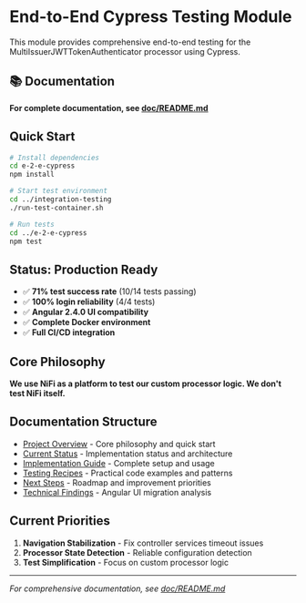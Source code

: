 # End-to-End Cypress Testing Module

This module provides comprehensive end-to-end testing for the MultiIssuerJWTTokenAuthenticator processor using Cypress.

## 📚 Documentation

**For complete documentation, see [doc/README.md](./doc/README.md)**

## Quick Start

```bash
# Install dependencies
cd e-2-e-cypress
npm install

# Start test environment
cd ../integration-testing
./run-test-container.sh

# Run tests
cd ../e-2-e-cypress
npm test
```

## Status: Production Ready

- ✅ **71% test success rate** (10/14 tests passing)
- ✅ **100% login reliability** (4/4 tests)
- ✅ **Angular 2.4.0 UI compatibility**
- ✅ **Complete Docker environment**
- ✅ **Full CI/CD integration**

## Core Philosophy

**We use NiFi as a platform to test our custom processor logic. We don't test NiFi itself.**

## Documentation Structure

- [Project Overview](./doc/overview.md) - Core philosophy and quick start
- [Current Status](./doc/current-status.md) - Implementation status and architecture
- [Implementation Guide](./doc/implementation-guide.md) - Complete setup and usage
- [Testing Recipes](./doc/recipes-and-howto.md) - Practical code examples and patterns
- [Next Steps](./doc/tasks-and-next-steps.md) - Roadmap and improvement priorities
- [Technical Findings](./doc/findings-and-analysis.md) - Angular UI migration analysis

## Current Priorities

1. **Navigation Stabilization** - Fix controller services timeout issues
2. **Processor State Detection** - Reliable configuration detection
3. **Test Simplification** - Focus on custom processor logic

---

*For comprehensive documentation, see [doc/README.md](./doc/README.md)*
